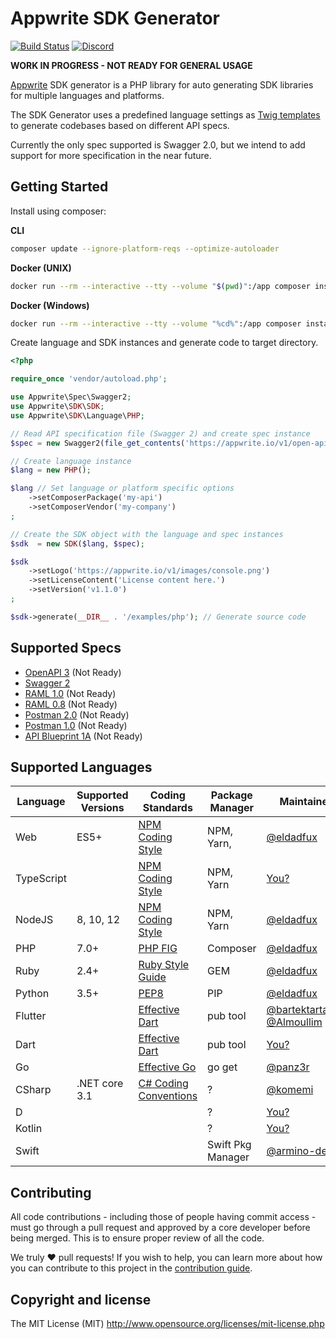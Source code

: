 # Appwrite SDK Generator

[![Build Status](https://travis-ci.com/appwrite/sdk-generator.svg?branch=master)](https://travis-ci.com/appwrite/sdk-generator)
[![Discord](https://img.shields.io/discord/564160730845151244)](https://discord.gg/GSeTUeA)

**WORK IN PROGRESS - NOT READY FOR GENERAL USAGE**

[Appwrite](https://appwrite.io) SDK generator is a PHP library for auto generating SDK libraries for multiple languages and platforms.

The SDK Generator uses a predefined language settings as [Twig templates](https://twig.symfony.com/) to generate codebases based on different API specs.

Currently the only spec supported is Swagger 2.0, but we intend to add support for more specification in the near future.

## Getting Started

Install using composer:

**CLI**
```bash
composer update --ignore-platform-reqs --optimize-autoloader
```

**Docker (UNIX)**

```bash
docker run --rm --interactive --tty --volume "$(pwd)":/app composer install
```

**Docker (Windows)**

```bash
docker run --rm --interactive --tty --volume "%cd%":/app composer install
```

Create language and SDK instances and generate code to target directory.

```php
<?php

require_once 'vendor/autoload.php';

use Appwrite\Spec\Swagger2;
use Appwrite\SDK\SDK;
use Appwrite\SDK\Language\PHP;

// Read API specification file (Swagger 2) and create spec instance
$spec = new Swagger2(file_get_contents('https://appwrite.io/v1/open-api-2.json?extension=1'));

// Create language instance
$lang = new PHP();

$lang // Set language or platform specific options
    ->setComposerPackage('my-api')
    ->setComposerVendor('my-company')
;

// Create the SDK object with the language and spec instances
$sdk  = new SDK($lang, $spec);

$sdk
    ->setLogo('https://appwrite.io/v1/images/console.png')
    ->setLicenseContent('License content here.')
    ->setVersion('v1.1.0')
;

$sdk->generate(__DIR__ . '/examples/php'); // Generate source code

```

## Supported Specs

* [OpenAPI 3](https://github.com/OAI/OpenAPI-Specification/blob/master/versions/3.0.2.md) (Not Ready)
* [Swagger 2](https://github.com/OAI/OpenAPI-Specification/blob/master/versions/2.0.md)
* [RAML 1.0](https://raml.org/) (Not Ready)
* [RAML 0.8](https://raml.org/) (Not Ready)
* [Postman 2.0](https://schema.getpostman.com/json/collection/v2.0.0/docs/index.html) (Not Ready)
* [Postman 1.0](https://schema.getpostman.com/json/collection/v1.0.0/docs/index.html) (Not Ready)
* [API Blueprint 1A](https://github.com/apiaryio/api-blueprint/blob/master/API%20Blueprint%20Specification.md) (Not Ready)

## Supported Languages

| Language   | Supported Versions  |  Coding Standards      |  Package Manager   |   Maintainer   |
|------------|---------------------|------------------------|--------------------|----------------|
| Web        | ES5+                | [NPM Coding Style]     | NPM, Yarn,         | [@eldadfux]    |
| TypeScript |                     | [NPM Coding Style]     | NPM, Yarn          | [You?](https://github.com/appwrite/sdk-generator/issues/20)               |
| NodeJS     | 8, 10, 12           | [NPM Coding Style]     | NPM, Yarn          | [@eldadfux]    |
| PHP        | 7.0+                | [PHP FIG]              | Composer           | [@eldadfux]    |
| Ruby       | 2.4+                | [Ruby Style Guide]     | GEM                | [@eldadfux]    |
| Python     | 3.5+                | [PEP8]                 | PIP                | [@eldadfux]    |
| Flutter    |                     | [Effective Dart]       | pub tool           | [@bartektartanus] [@Almoullim]   |
| Dart       |                     | [Effective Dart]       | pub tool           | [You?](https://github.com/appwrite/sdk-generator/issues/20) |
| Go         |                     | [Effective Go]         | go get             | [@panz3r]      |
| CSharp     | .NET core 3.1       | [C# Coding Conventions]| ?                  | [@komemi]      |
| D          |                     |                        | ?                  | [You?](https://github.com/appwrite/sdk-generator/issues/20) |
| Kotlin     |                     |                        | ?                  | [You?](https://github.com/appwrite/sdk-generator/issues/20) |
| Swift      |                     |                        | Swift Pkg Manager  | [@armino-dev] |

[@Almoullim]:           https://github.com/Almoullim
[@eldadfux]:            https://github.com/eldadfux
[@panz3r]:              https://github.com/panz3r
[@armino-dev]:          https://github.com/armino-dev
[@bartektartanus]:      https://github.com/bartektartanus
[@komemi]:              https://github.com/komemi

[PHP FIG]:              https://www.php-fig.org/
[NPM Coding Style]:     https://docs.npmjs.com/misc/coding-style
[NPM Coding Style]:     https://docs.npmjs.com/misc/coding-style
[Ruby Style Guide]:     https://github.com/rubocop-hq/ruby-style-guide
[PEP8]:                 https://www.python.org/dev/peps/pep-0008/
[Effective Dart]:       https://dart.dev/guides/language/effective-dart/style
[Effective Go]:         https://golang.org/doc/effective_go.html
[Swift Style Guide]:    https://google.github.io/swift/
[C# Coding Conventions]:https://docs.microsoft.com/en-us/dotnet/csharp/programming-guide/inside-a-program/coding-conventions

## Contributing

All code contributions - including those of people having commit access - must go through a pull request and approved by a core developer before being merged. This is to ensure proper review of all the code.

We truly ❤️ pull requests! If you wish to help, you can learn more about how you can contribute to this project in the [contribution guide](CONTRIBUTING.md).

## Copyright and license

The MIT License (MIT) http://www.opensource.org/licenses/mit-license.php
